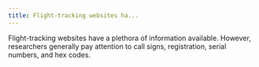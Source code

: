 ```yaml
---
title: Flight-tracking websites ha...
---
```


Flight-tracking websites have a plethora of information available. However, researchers generally pay attention to call signs, registration, serial numbers, and hex codes.&#x20;
